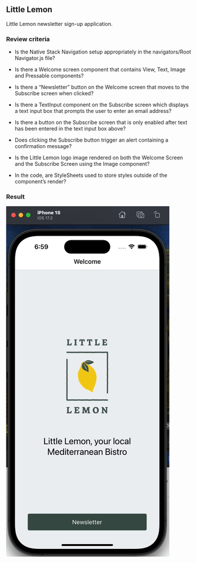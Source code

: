 ## Little Lemon

Little Lemon newsletter sign-up application.

### Review criteria

- Is the Native Stack Navigation setup appropriately in the navigators/Root Navigator.js file?

- Is there a Welcome screen component that contains View, Text, Image and Pressable components?

- Is there a “Newsletter” button on the Welcome screen that moves to the Subscribe screen when clicked?

- Is there a TextInput component on the Subscribe screen which displays a text input box that prompts the user to enter an email address?

- Is there a button on the Subscribe screen that is only enabled after text has been entered in the text input box above?

- Does clicking the Subscribe button trigger an alert containing a confirmation message?

- Is the Little Lemon logo image rendered on both the Welcome Screen and the Subscribe Screen using the Image component?

- In the code, are StyleSheets used to store styles outside of the component’s render?

### Result

![](little_lemon.gif)
